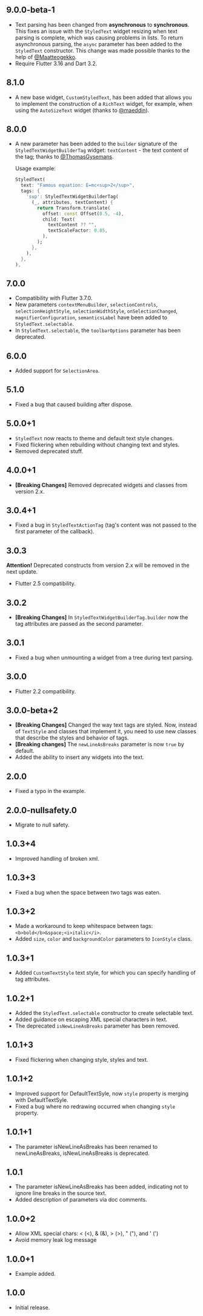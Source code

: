 ## 9.0.0-beta-1

* Text parsing has been changed from **asynchronous** to **synchronous**.
  This fixes an issue with the `StyledText` widget resizing when text parsing is complete, which was causing problems in lists.
  To return asynchronous parsing, the `async` parameter has been added to the `StyledText` constructor.
  This change was made possible thanks to the help of [@Maatteogekko](https://github.com/Maatteogekko).
* Require Flutter 3.16 and Dart 3.2.

## 8.1.0

* A new base widget, `CustomStyledText`, has been added that allows you to implement the construction of a `RichText` widget, for example, when using the `AutoSizeText` widget (thanks to [@maeddin](https://github.com/maeddin)).

## 8.0.0

* A new parameter has been added to the `builder` signature of the `StyledTextWidgetBuilderTag` widget: `textContent` - the text content of the tag; thanks to [@ThomasGysemans](https://github.com/ThomasGysemans).

  Usage example:
  ```dart
  StyledText(
    text: "Famous equation: E=mc<sup>2</sup>",
    tags: {
      'sup': StyledTextWidgetBuilderTag(
        (_, attributes, textContent) {
          return Transform.translate(
            offset: const Offset(0.5, -4),
            child: Text(
              textContent ?? "",
              textScaleFactor: 0.85,
            ),
          );
        },
      ),
    },
  ),
  ```

## 7.0.0

* Compatibility with Flutter 3.7.0.
* New parameters `contextMenuBuilder`, `selectionControls`, `selectionHeightStyle`, `selectionWidthStyle`, `onSelectionChanged`, `magnifierConfiguration`, `semanticsLabel` have been added to `StyledText.selectable`.
* In `StyledText.selectable`, the `toolbarOptions` parameter has been deprecated.

## 6.0.0

* Added support for `SelectionArea`.

## 5.1.0

* Fixed a bug that caused building after dispose.

## 5.0.0+1

* `StyledText` now reacts to theme and default text style changes. 
* Fixed flickering when rebuilding without changing text and styles.
* Removed deprecated stuff.

## 4.0.0+1

* **[Breaking Changes]** Removed deprecated widgets and classes from version 2.x.

## 3.0.4+1

* Fixed a bug in `StyledTextActionTag` (tag's content was not passed to the first parameter of the callback).

## 3.0.3

**Attention!** Deprecated constructs from version 2.x will be removed in the next update.

* Flutter 2.5 compatibility.

## 3.0.2

* **[Breaking Changes]** In `StyledTextWidgetBuilderTag.builder` now the tag attributes are passed as the second parameter.

## 3.0.1

* Fixed a bug when unmounting a widget from a tree during text parsing.

## 3.0.0

* Flutter 2.2 compatibility.

## 3.0.0-beta+2

* **[Breaking Changes]** Changed the way text tags are styled. Now, instead of `TextStyle` and classes that implement it, you need to use new classes that describe the styles and behavior of tags.
* **[Breaking changes]** The `newLineAsBreaks` parameter is now `true` by default.
* Added the ability to insert any widgets into the text.

## 2.0.0

* Fixed a typo in the example.

## 2.0.0-nullsafety.0

* Migrate to null safety.

## 1.0.3+4

* Improved handling of broken xml.

## 1.0.3+3

* Fixed a bug when the space between two tags was eaten.

## 1.0.3+2

* Made a workaround to keep whitespace between tags: `<b>bold</b>&space;<i>italic</i>`.
* Added `size`, `color` and `backgroundColor` parameters to `IconStyle` class.

## 1.0.3+1

* Added `CustomTextStyle` text style, for which you can specify handling of tag attributes.

## 1.0.2+1

* Added the `StyledText.selectable` constructor to create selectable text.
* Added guidance on escaping XML special characters in text.
* The deprecated `isNewLineAsBreaks` parameter has been removed.

## 1.0.1+3

* Fixed flickering when changing style, styles and text.

## 1.0.1+2

* Improved support for DefaultTextSyle, now `style` property is merging with DefaultTextSyle.
* Fixed a bug where no redrawing occurred when changing `style` property.

## 1.0.1+1

* The parameter isNewLineAsBreaks has been renamed to newLineAsBreaks, isNewLineAsBreaks is deprecated.

## 1.0.1

* The parameter isNewLineAsBreaks has been added, indicating not to ignore line breaks in the source text.
* Added description of parameters via doc comments.

## 1.0.0+2

* Allow XML special chars: &lt; (<), &amp; (&), &gt; (>), &quot; ("), and &apos; (')
* Avoid memory leak log message

## 1.0.0+1

* Example added.

## 1.0.0

* Initial release.
